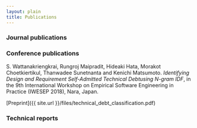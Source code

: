 ```yaml
---
layout: plain
title: Publications
---
```


### Journal publications

### Conference publications
S. Wattanakriengkrai, Rungroj Maipradit, Hideaki Hata, Morakot Choetkiertikul, Thanwadee Sunetnanta and Kenichi Matsumoto. *Identifying Design and Requirement Self-Admitted Technical Debtusing N-gram IDF*, in the 9th International Workshop on Empirical Software Engineering in Practice (IWESEP 2018), Nara, Japan. <To Appear>

[Preprint]({{ site.url }}/files/technical_debt_classification.pdf)

### Technical reports
